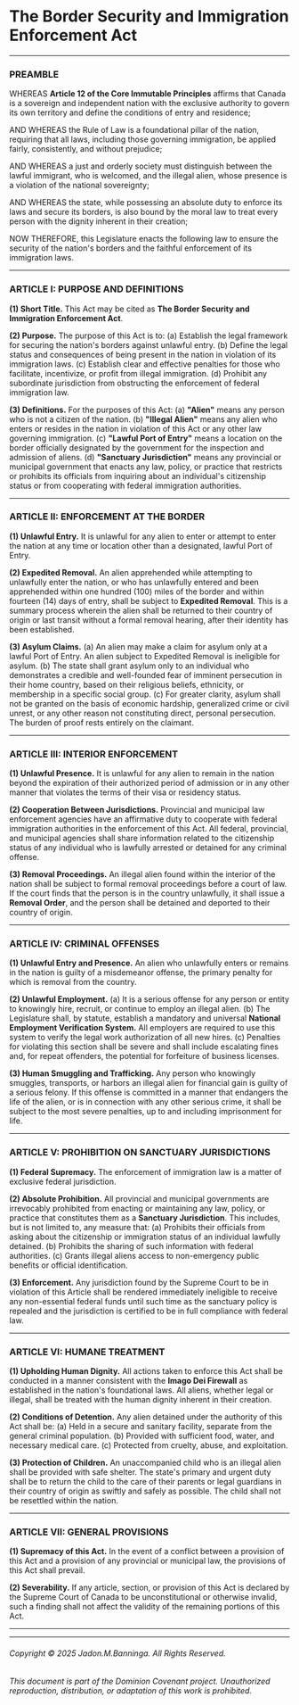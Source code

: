 # The Border Security and Immigration Enforcement Act

---

### PREAMBLE

WHEREAS **Article 12 of the Core Immutable Principles** affirms that Canada is a sovereign and independent nation with the exclusive authority to govern its own territory and define the conditions of entry and residence;

AND WHEREAS the Rule of Law is a foundational pillar of the nation, requiring that all laws, including those governing immigration, be applied fairly, consistently, and without prejudice;

AND WHEREAS a just and orderly society must distinguish between the lawful immigrant, who is welcomed, and the illegal alien, whose presence is a violation of the national sovereignty;

AND WHEREAS the state, while possessing an absolute duty to enforce its laws and secure its borders, is also bound by the moral law to treat every person with the dignity inherent in their creation;

NOW THEREFORE, this Legislature enacts the following law to ensure the security of the nation's borders and the faithful enforcement of its immigration laws.

---

### ARTICLE I: PURPOSE AND DEFINITIONS

**(1) Short Title.** This Act may be cited as **The Border Security and Immigration Enforcement Act**.

**(2) Purpose.** The purpose of this Act is to:
    (a) Establish the legal framework for securing the nation's borders against unlawful entry.
    (b) Define the legal status and consequences of being present in the nation in violation of its immigration laws.
    (c) Establish clear and effective penalties for those who facilitate, incentivize, or profit from illegal immigration.
    (d) Prohibit any subordinate jurisdiction from obstructing the enforcement of federal immigration law.

**(3) Definitions.** For the purposes of this Act:
    (a) **"Alien"** means any person who is not a citizen of the nation.
    (b) **"Illegal Alien"** means any alien who enters or resides in the nation in violation of this Act or any other law governing immigration.
    (c) **"Lawful Port of Entry"** means a location on the border officially designated by the government for the inspection and admission of aliens.
    (d) **"Sanctuary Jurisdiction"** means any provincial or municipal government that enacts any law, policy, or practice that restricts or prohibits its officials from inquiring about an individual's citizenship status or from cooperating with federal immigration authorities.

---

### ARTICLE II: ENFORCEMENT AT THE BORDER

**(1) Unlawful Entry.** It is unlawful for any alien to enter or attempt to enter the nation at any time or location other than a designated, lawful Port of Entry.

**(2) Expedited Removal.** An alien apprehended while attempting to unlawfully enter the nation, or who has unlawfully entered and been apprehended within one hundred (100) miles of the border and within fourteen (14) days of entry, shall be subject to **Expedited Removal**. This is a summary process wherein the alien shall be returned to their country of origin or last transit without a formal removal hearing, after their identity has been established.

**(3) Asylum Claims.**
    (a) An alien may make a claim for asylum only at a lawful Port of Entry. An alien subject to Expedited Removal is ineligible for asylum.
    (b) The state shall grant asylum only to an individual who demonstrates a credible and well-founded fear of imminent persecution in their home country, based on their religious beliefs, ethnicity, or membership in a specific social group.
    (c) For greater clarity, asylum shall not be granted on the basis of economic hardship, generalized crime or civil unrest, or any other reason not constituting direct, personal persecution. The burden of proof rests entirely on the claimant.

---

### ARTICLE III: INTERIOR ENFORCEMENT

**(1) Unlawful Presence.** It is unlawful for any alien to remain in the nation beyond the expiration of their authorized period of admission or in any other manner that violates the terms of their visa or residency status.

**(2) Cooperation Between Jurisdictions.** Provincial and municipal law enforcement agencies have an affirmative duty to cooperate with federal immigration authorities in the enforcement of this Act. All federal, provincial, and municipal agencies shall share information related to the citizenship status of any individual who is lawfully arrested or detained for any criminal offense.

**(3) Removal Proceedings.** An illegal alien found within the interior of the nation shall be subject to formal removal proceedings before a court of law. If the court finds that the person is in the country unlawfully, it shall issue a **Removal Order**, and the person shall be detained and deported to their country of origin.

---

### ARTICLE IV: CRIMINAL OFFENSES

**(1) Unlawful Entry and Presence.** An alien who unlawfully enters or remains in the nation is guilty of a misdemeanor offense, the primary penalty for which is removal from the country.

**(2) Unlawful Employment.**
    (a) It is a serious offense for any person or entity to knowingly hire, recruit, or continue to employ an illegal alien.
    (b) The Legislature shall, by statute, establish a mandatory and universal **National Employment Verification System.** All employers are required to use this system to verify the legal work authorization of all new hires.
    (c) Penalties for violating this section shall be severe and shall include escalating fines and, for repeat offenders, the potential for forfeiture of business licenses.

**(3) Human Smuggling and Trafficking.** Any person who knowingly smuggles, transports, or harbors an illegal alien for financial gain is guilty of a serious felony. If this offense is committed in a manner that endangers the life of the alien, or is in connection with any other serious crime, it shall be subject to the most severe penalties, up to and including imprisonment for life.

---

### ARTICLE V: PROHIBITION ON SANCTUARY JURISDICTIONS

**(1) Federal Supremacy.** The enforcement of immigration law is a matter of exclusive federal jurisdiction.
 
**(2) Absolute Prohibition.** All provincial and municipal governments are irrevocably prohibited from enacting or maintaining any law, policy, or practice that constitutes them as a **Sanctuary Jurisdiction**. This includes, but is not limited to, any measure that:
    (a) Prohibits their officials from asking about the citizenship or immigration status of an individual lawfully detained.
    (b) Prohibits the sharing of such information with federal authorities.
    (c) Grants illegal aliens access to non-emergency public benefits or official identification.

**(3) Enforcement.** Any jurisdiction found by the Supreme Court to be in violation of this Article shall be rendered immediately ineligible to receive any non-essential federal funds until such time as the sanctuary policy is repealed and the jurisdiction is certified to be in full compliance with federal law.

---

### ARTICLE VI: HUMANE TREATMENT

**(1) Upholding Human Dignity.** All actions taken to enforce this Act shall be conducted in a manner consistent with the **Imago Dei Firewall** as established in the nation's foundational laws. All aliens, whether legal or illegal, shall be treated with the human dignity inherent in their creation.

**(2) Conditions of Detention.** Any alien detained under the authority of this Act shall be:
    (a) Held in a secure and sanitary facility, separate from the general criminal population.
    (b) Provided with sufficient food, water, and necessary medical care.
    (c) Protected from cruelty, abuse, and exploitation.

**(3) Protection of Children.** An unaccompanied child who is an illegal alien shall be provided with safe shelter. The state's primary and urgent duty shall be to return the child to the care of their parents or legal guardians in their country of origin as swiftly and safely as possible. The child shall not be resettled within the nation.

---

### ARTICLE VII: GENERAL PROVISIONS

**(1) Supremacy of this Act.** In the event of a conflict between a provision of this Act and a provision of any provincial or municipal law, the provisions of this Act shall prevail.

**(2) Severability.** If any article, section, or provision of this Act is declared by the Supreme Court of Canada to be unconstitutional or otherwise invalid, such a finding shall not affect the validity of the remaining portions of this Act.

---
---
###### Copyright © 2025 Jadon.M.Banninga. All Rights Reserved.

###### This document is part of the Dominion Covenant project. Unauthorized reproduction, distribution, or adaptation of this work is prohibited.